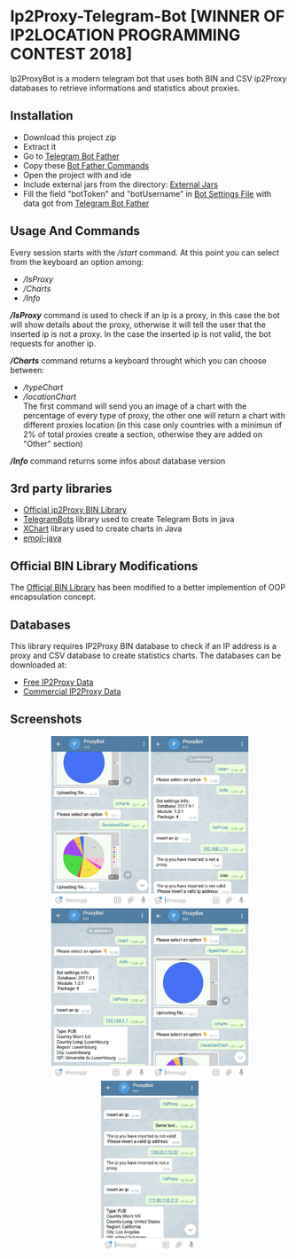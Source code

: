 # Ip2Proxy-Telegram-Bot [WINNER OF IP2LOCATION PROGRAMMING CONTEST 2018]

Ip2ProxyBot is a modern telegram bot that uses both BIN and CSV ip2Proxy databases to retrieve informations and statistics about proxies. 

Installation 
------------
- Download this project zip 
- Extract it  
- Go to [Telegram Bot Father](https://web.telegram.org/#/im?p=@BotFather) 
- Copy these [Bot Father Commands](BotFatherCommands.txt)
- Open the project with and ide 
- Include external jars from the directory: [External Jars](external%20jars)
- Fill the field "botToken" and "botUsername" in [Bot Settings File](src/BotSettings.java) with data got from [Telegram Bot Father](https://web.telegram.org/#/im?p=@BotFather) 

Usage And Commands
------------------
Every session starts with the */start* command. At this point you can select from the keyboard an option among: 
- */IsProxy*
- */Charts*
- */Info*

***/IsProxy*** command is used to check if an ip is a proxy, in this case the bot will show details about the proxy, otherwise it will tell the user that the inserted ip is not a proxy. In the case the inserted ip is not valid, the bot requests for another ip.  

***/Charts*** command returns a keyboard throught which you can choose between: 
- */typeChart* 
- */locationChart*   
  The first command will send you an image of a chart with the percentage of every type of proxy, the other one will return a chart with different proxies location (in this case only countries with a minimun of 2% of total proxies create a section, otherwise they are added on "Other" section) 
 
 ***/Info*** command returns some infos about database version
 
3rd party libraries 
-------------------
- [Official ip2Proxy BIN Library](https://github.com/ip2location/ip2proxy-java) 
- [TelegramBots](https://github.com/rubenlagus/TelegramBots) library used to create Telegram Bots in java 
- [XChart](https://github.com/timmolter/XChart) library used to create charts in Java
- [emoji-java](https://github.com/vdurmont/emoji-java/releases) 

Official BIN Library Modifications
----------------------------------
The [Official BIN Library](https://github.com/ip2location/ip2proxy-java) has been modified to a better implemention of OOP encapsulation concept. 

Databases 
---------
This library requires IP2Proxy BIN database to check if an IP address is a proxy and  CSV database to create statistics charts. 
The databases can be downloaded at: 
- [Free IP2Proxy Data](http://lite.ip2location.com)
- [Commercial IP2Proxy Data](http://www.ip2location.com/proxy-database)

Screenshots 
----------- 
<p align="center">
 <img src="screenshots/ProxyBot(1).jpeg" width="176" height="308" />
 <img src="screenshots/ProxyBot(2).jpeg" width="176" height="308" />
 <img src="screenshots/ProxyBot(3).jpeg" width="176" height="308" />
 <img src="screenshots/ProxyBot(6).jpeg" width="176" height="308" />
 <img src="screenshots/ProxyBot(7).jpeg" width="176" height="308" />
</p>

